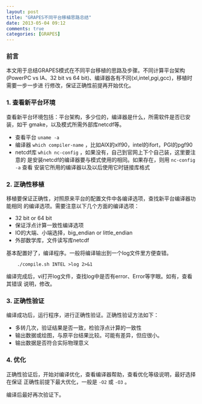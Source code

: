 ```yaml
---
layout: post
title: "GRAPES不同平台移植思路总结"
date: 2013-05-04 09:12
comments: true
categories: [GRAPES]
---
```


### 前言 ###

本文用于总结GRAPES模式在不同平台移植的思路及步骤。不同计算平台架构(PowerPC vs
IA、32 bit vs 64 bit)、编译器各有不同(xl,intel,pgi,gcc)，移植时需要一步一步进
行修改，保证正确性前提再开始优化。

<!--more-->

### 1. 查看新平台环境 ###
查看新平台环境包括：平台架构，多少位的，编译器是什么，所需软件是否已安装，如干
gmake，以及模式所需外部库netcdf等。

* 查看平台 `uname -a`
* 编译器   `which compiler-name` ，比如AIX的xlf90，intel的ifort，PGI的pgf90
* netcdf库 `which nc-config` ，如果没有，自己到官网上下个自己装，这里要注意的
   是安装netcdf的编译器要与模式使用的相同。如果存在，则用 `nc-config -a` 查看
   安装它所用的编译器以及以后使用它时链接库格式

### 2. 正确性移植 ###
移植要保证正确性，对照原来平台的配置文件中各编译选项，查找新平台编译器功能相同
的编译选项。需要注意以下几个方面的编译选项：

* 32 bit or 64 bit
* 保证浮点计算一致性编译选项
* IO的大端、小端选择，big_endian or little_endian
* 外部数学库，文件读写库netcdf

基本配置好了，编译程序。一般将编译输出到一个log文件里方便查错。

```
	./compile.sh INTEL >log 2>&1
```

编译完成后，vi打开log文件，查找log中是否有error、Error等字眼。如有，查看其错误
说明，修改。

### 3. 正确性验证 ###
编译成功后，运行程序，进行正确性验证。正确性验证方法如下：

* 多转几次，验证结果是否一致，检验浮点计算的一致性
* 输出数据或绘图，与原平台结果比较。可能有差异，但应很小。
* 输出数据是否符合实际物理意义

### 4. 优化 ###
正确性验证后，开始对编译优化，查看编译器帮助，查看优化等级说明，最好选择在保证
正确性前提下最大优化，一般是 `-O2` 或 `-O3` 。

编译后最好再次验证下。
